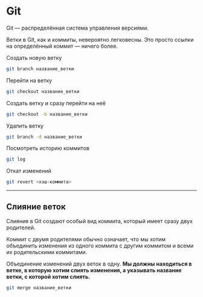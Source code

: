 # Git

Git — распределённая система управления версиями.

Ветки в Git, как и коммиты, невероятно легковесны. Это просто ссылки на определённый коммит — ничего более.

Создать новую ветку
```bash
git branch название_ветки
```

Перейти на ветку

```bash
git checkout название_ветки
```

Создать ветку и сразу перейти на неё

```bash
git checkout -b название_ветки
```

Удалить ветку

```bash
git branch -d название_ветки
```

Посмотреть историю коммитов
```bash
git log
```

Откат изменений

```bash
git revert <хэш-коммита>
```

---

## Слияние веток

Слияния в Git создают особый вид коммита, который имеет сразу двух родителей.

Коммит с двумя родителями обычно означает, что мы хотим объединить изменения из одного коммита с другим коммитом и всеми их родительскими коммитами.

Объединение изменений двух веток в одну. **Мы должны находиться в ветке, в которую хотим слиять изменения, а указывать название ветки, с которой хотим слиять.**

```bash
git merge название_ветки
```